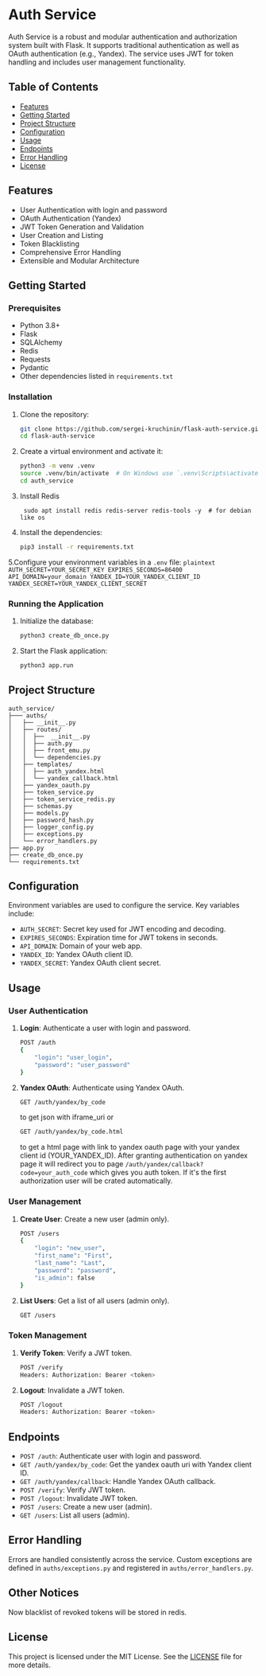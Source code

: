 # Auth Service

Auth Service is a robust and modular authentication and authorization system built with Flask. It supports traditional authentication as well as OAuth authentication (e.g., Yandex). The service uses JWT for token handling and includes user management functionality.

## Table of Contents

- [Features](#features)
- [Getting Started](#getting-started)
- [Project Structure](#project-structure)
- [Configuration](#configuration)
- [Usage](#usage)
- [Endpoints](#endpoints)
- [Error Handling](#error-handling)
- [License](#license)

## Features

- User Authentication with login and password
- OAuth Authentication (Yandex)
- JWT Token Generation and Validation
- User Creation and Listing
- Token Blacklisting
- Comprehensive Error Handling
- Extensible and Modular Architecture

## Getting Started

### Prerequisites

- Python 3.8+
- Flask
- SQLAlchemy
- Redis
- Requests
- Pydantic
- Other dependencies listed in `requirements.txt`

### Installation

1. Clone the repository:
    ```sh
    git clone https://github.com/sergei-kruchinin/flask-auth-service.git
    cd flask-auth-service
    ```

2. Create a virtual environment and activate it:
    ```sh
    python3 -m venv .venv
    source .venv/bin/activate  # On Windows use `.venv\Scripts\activate`
    cd auth_service
    ```
   
3. Install Redis 
   ```shell
    sudo apt install redis redis-server redis-tools -y  # for debian like os
    ```

4. Install the dependencies:
    ```sh
    pip3 install -r requirements.txt
    ```
   
5.Configure your environment variables in a `.env` file:
    ```plaintext
    AUTH_SECRET=YOUR_SECRET_KEY
    EXPIRES_SECONDS=86400
    API_DOMAIN=your_domain
    YANDEX_ID=YOUR_YANDEX_CLIENT_ID
    YANDEX_SECRET=YOUR_YANDEX_CLIENT_SECRET
    ```

### Running the Application

1. Initialize the database:
    ```sh
    python3 create_db_once.py
    ```

2. Start the Flask application:
    ```sh
    python3 app.run
    ```

## Project Structure

```plaintext
auth_service/
├─── auths/
│   ├── __init__.py
│   ├── routes/
│   │  ├──  __init__.py  
│   │  ├── auth.py
│   │  ├── front_emu.py
│   │  └── dependencies.py
│   ├── templates/
│   │  ├── auth_yandex.html
│   │  └── yandex_callback.html
│   ├── yandex_oauth.py
│   ├── token_service.py
│   ├── token_service_redis.py
│   ├── schemas.py
│   ├── models.py
│   ├── password_hash.py
│   ├── logger_config.py
│   ├── exceptions.py
│   └── error_handlers.py
├── app.py
├── create_db_once.py
└── requirements.txt
```

## Configuration

Environment variables are used to configure the service. Key variables include:

- `AUTH_SECRET`: Secret key used for JWT encoding and decoding.
- `EXPIRES_SECONDS`: Expiration time for JWT tokens in seconds. 
- `API_DOMAIN`: Domain of your web app.
- `YANDEX_ID`: Yandex OAuth client ID.
- `YANDEX_SECRET`: Yandex OAuth client secret.

## Usage

### User Authentication

1. **Login**: Authenticate a user with login and password.
    ```sh
    POST /auth
    {
        "login": "user_login",
        "password": "user_password"
    }
    ```

2. **Yandex OAuth**: Authenticate using Yandex OAuth.
    ```sh
    GET /auth/yandex/by_code 
    ```
    to get json with iframe_uri
    or
    ```sh
    GET /auth/yandex/by_code.html 
    ```
    
    to get a html page with link to yandex oauth page with your yandex client id (YOUR_YANDEX_ID).
    After granting authentication on yandex page it will redirect you to page 
    `/auth/yandex/callback?code=your_auth_code`
    which gives you auth token. If it's the first authorization user will be crated automatically.

### User Management

1. **Create User**: Create a new user (admin only).
    ```sh
    POST /users
    {
        "login": "new_user",
        "first_name": "First",
        "last_name": "Last",
        "password": "password",
        "is_admin": false
    }
    ```

2. **List Users**: Get a list of all users (admin only).
    ```sh
    GET /users
    ```

### Token Management

1. **Verify Token**: Verify a JWT token.
    ```sh
    POST /verify
    Headers: Authorization: Bearer <token>
    ```

2. **Logout**: Invalidate a JWT token.
    ```sh
    POST /logout
    Headers: Authorization: Bearer <token>
    ```

## Endpoints

- `POST /auth`: Authenticate user with login and password.
- `GET /auth/yandex/by_code`: Get the yandex oauth uri with Yandex client ID.
- `GET /auth/yandex/callback`: Handle Yandex OAuth callback.
- `POST /verify`: Verify JWT token.
- `POST /logout`: Invalidate JWT token.
- `POST /users`: Create a new user (admin).
- `GET /users`: List all users (admin).

## Error Handling

Errors are handled consistently across the service. Custom exceptions are defined in `auths/exceptions.py` and registered in `auths/error_handlers.py`.

## Other Notices

Now blacklist of revoked tokens will be stored in redis.  

## License

This project is licensed under the MIT License. See the [LICENSE](LICENSE) file for more details.


